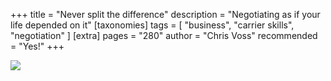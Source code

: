 +++
title = "Never split the difference"
description = "Negotiating as if your life depended on it"
[taxonomies]
tags = [ "business", "carrier skills", "negotiation" ]
[extra]
pages = "280"
author = "Chris Voss"
recommended = "Yes!"
+++

<a target="_blank"  href="https://www.amazon.de/gp/product/0062872303/ref=as_li_tl?ie=UTF8&camp=1638&creative=6742&creativeASIN=0062872303&linkCode=as2&tag=chemaclass-21&linkId=7f6d54b2001e4f62115af160a7fb1512">
    <img border="0" src="https://images-na.ssl-images-amazon.com/images/I/51UM7MD1RlL._SX305_BO1,204,203,200_.jpg" >
</a>

<!-- more -->
